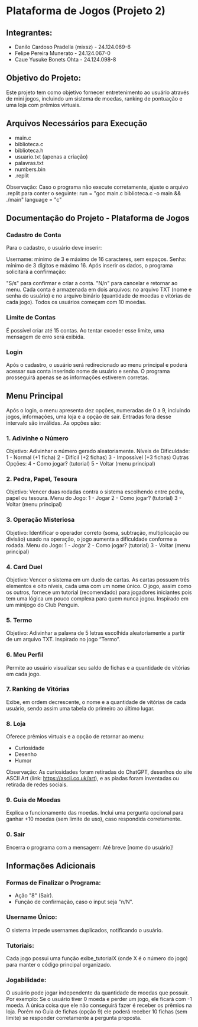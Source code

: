 # Plataforma de Jogos (Projeto 2)

## Integrantes:
* Danilo Cardoso Pradella (mixsz) - 24.124.069-6
* Felipe Pereira Munerato - 24.124.067-0
* Caue Yusuke Bonets Ohta - 24.124.098-8

## Objetivo do Projeto:
Este projeto tem como objetivo fornecer entretenimento ao usuário através de mini jogos, incluindo um sistema de moedas, ranking de pontuação e uma loja com prêmios virtuais.

## Arquivos Necessários para Execução
* main.c
* biblioteca.c
* biblioteca.h
* usuario.txt (apenas a criação)
* palavras.txt
* numbers.bin
* .replit
  
Observação: Caso o programa não execute corretamente, ajuste o arquivo .replit para conter o seguinte:
run = "gcc main.c biblioteca.c -o main && ./main"
language = "c"


## Documentação do Projeto - Plataforma de Jogos

### Cadastro de Conta
Para o cadastro, o usuário deve inserir:

Username: mínimo de 3 e máximo de 16 caracteres, sem espaços.
Senha: mínimo de 3 dígitos e máximo 16.
Após inserir os dados, o programa solicitará a confirmação:

"S/s" para confirmar e criar a conta.
"N/n" para cancelar e retornar ao menu.
Cada conta é armazenada em dois arquivos: no arquivo TXT (nome e senha do usuário) e no arquivo binário (quantidade de moedas e vitórias de cada jogo). Todos os usuários começam com 10 moedas.

### Limite de Contas
É possível criar até 15 contas. Ao tentar exceder esse limite, uma mensagem de erro será exibida.

### Login
Após o cadastro, o usuário será redirecionado ao menu principal e poderá acessar sua conta inserindo nome de usuário e senha. O programa prosseguirá apenas se as informações estiverem corretas.

## Menu Principal
Após o login, o menu apresenta dez opções, numeradas de 0 a 9, incluindo jogos, informações, uma loja e a opção de sair. Entradas fora desse intervalo são inválidas. As opções são:

### 1. Adivinhe o Número

Objetivo: Adivinhar o número gerado aleatoriamente.
Níveis de Dificuldade:
1 - Normal (+1 ficha)
2 - Difícil (+2 fichas)
3 - Impossível (+3 fichas)
Outras Opções:
4 - Como jogar? (tutorial)
5 - Voltar (menu principal)

### 2. Pedra, Papel, Tesoura
Objetivo: Vencer duas rodadas contra o sistema escolhendo entre pedra, papel ou tesoura.
Menu do Jogo:
1 - Jogar
2 - Como jogar? (tutorial)
3 - Voltar (menu principal)

### 3. Operação Misteriosa
Objetivo: Identificar o operador correto (soma, subtração, multiplicação ou divisão) usado na operação, o jogo aumenta a dificuldade conforme a rodada.
Menu do Jogo:
1 - Jogar
2 - Como jogar? (tutorial)
3 - Voltar (menu principal)

### 4. Card Duel
Objetivo: Vencer o sistema em um duelo de cartas.
As cartas possuem três elementos e oito níveis, cada uma com um nome único.
O jogo, assim como os outros, fornece um tutorial (recomendado) para jogadores iniciantes pois tem uma lógica um pouco complexa para quem nunca jogou.
Inspirado em um minijogo do Club Penguin.

### 5. Termo
Objetivo: Adivinhar a palavra de 5 letras escolhida aleatoriamente a partir de um arquivo TXT.
Inspirado no jogo “Termo”.

### 6. Meu Perfil
Permite ao usuário visualizar seu saldo de fichas e a quantidade de vitórias em cada jogo.

### 7. Ranking de Vitórias
Exibe, em ordem decrescente, o nome e a quantidade de vitórias de cada usuário, sendo assim uma tabela do primeiro ao último lugar.

### 8. Loja
Oferece prêmios virtuais e a opção de retornar ao menu:
* Curiosidade
* Desenho
* Humor

Observação: As curiosidades foram retiradas do ChatGPT, desenhos do site ASCII Art (link: https://ascii.co.uk/art), e as piadas foram inventadas ou retirada de redes sociais.

### 9. Guia de Moedas
Explica o funcionamento das moedas.
Inclui uma pergunta opcional para ganhar +10 moedas (sem limite de uso), caso respondida corretamente.

### 0. Sair
Encerra o programa com a mensagem: Até breve [nome do usuário]!

## Informações Adicionais

### Formas de Finalizar o Programa:
* Ação "8" (Sair).
* Função de confirmação, caso o input seja "n/N".

### Username Único:
O sistema impede usernames duplicados, notificando o usuário.

### Tutoriais:
Cada jogo possui uma função exibe_tutorialX (onde X é o número do jogo) para manter o código principal organizado.

### Jogabilidade:
O usuário pode jogar independente da quantidade de moedas que possuir. Por exemplo: 
Se o usuário tiver 0 moeda e perder um jogo, ele ficará com -1 moeda. 
A única coisa que ele não conseguirá fazer é receber os prêmios na loja. Porém no Guia de fichas (opção 9) ele poderá receber 10 fichas (sem limite) se responder corretamente a pergunta proposta.

